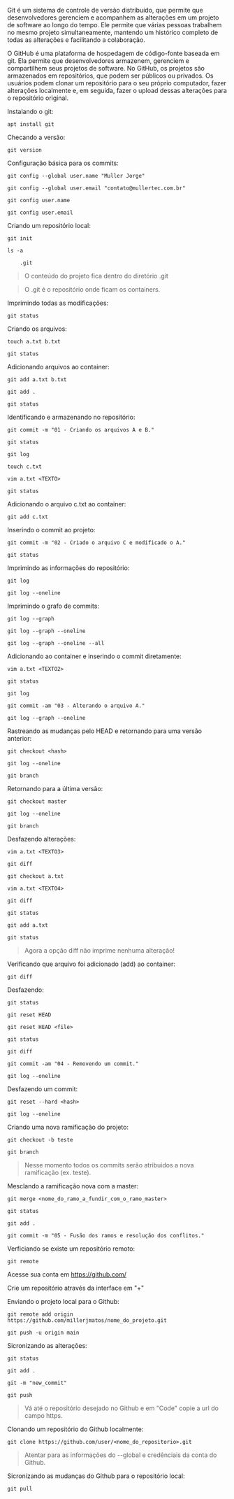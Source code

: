 Git é um sistema de controle de versão distribuído, que permite que desenvolvedores gerenciem e acompanhem as alterações em um projeto de software ao longo do tempo. Ele permite que várias pessoas trabalhem no mesmo projeto simultaneamente, mantendo um histórico completo de todas as alterações e facilitando a colaboração.

O GitHub é uma plataforma de hospedagem de código-fonte baseada em git. Ela permite que desenvolvedores armazenem, gerenciem e compartilhem seus projetos de software. No GitHub, os projetos são armazenados em repositórios, que podem ser públicos ou privados. Os usuários podem clonar um repositório para o seu próprio computador, fazer alterações localmente e, em seguida, fazer o upload dessas alterações para o repositório original.

Instalando o git:

	apt install git

Checando a versão:

	git version

Configuração básica para os commits:

	git config --global user.name "Muller Jorge"

	git config --global user.email "contato@mullertec.com.br"

	git config user.name

	git config user.email

Criando um repositório local:

	git init

	ls -a

		.git

> O conteúdo do projeto fica dentro do diretório .git

> O .git é o repositório onde ficam os containers. 

Imprimindo todas as modificações:

	git status

Criando os arquivos:

	touch a.txt b.txt

	git status

Adicionando arquivos ao container:

	git add a.txt b.txt

	git add .

	git status

Identificando e armazenando no repositório:

	git commit -m "01 - Criando os arquivos A e B."

	git status

	git log

	touch c.txt

	vim a.txt <TEXTO>

	git status

Adicionando o arquivo c.txt ao container:

	git add c.txt

Inserindo o commit ao projeto:

	git commit -m "02 - Criado o arquivo C e modificado o A."

	git status

Imprimindo as informações do repositório:

	git log

	git log --oneline

Imprimindo o grafo de commits:

	git log --graph

	git log --graph --oneline

	git log --graph --oneline --all

Adicionando ao container e inserindo o commit diretamente:

	vim a.txt <TEXTO2>

	git status

	git log

	git commit -am "03 - Alterando o arquivo A."

	git log --graph --oneline

Rastreando as mudanças pelo HEAD e retornando para uma versão anterior:

	git checkout <hash>

	git log --oneline

	git branch

Retornando para a última versão:

	git checkout master

	git log --oneline

	git branch

Desfazendo alterações:

	vim a.txt <TEXTO3>

	git diff

	git checkout a.txt

	vim a.txt <TEXTO4>

	git diff

	git status

	git add a.txt

	git status

> Agora a opção diff não imprime nenhuma alteração!

Verificando que arquivo foi adicionado (add) ao container:

	git diff

Desfazendo:

	git status

	git reset HEAD

	git reset HEAD <file>

	git status

	git diff

	git commit -am "04 - Removendo um commit."

	git log --oneline

Desfazendo um commit:

	git reset --hard <hash>

	git log --oneline

Criando uma nova ramificação do projeto:

	git checkout -b teste

	git branch

> Nesse momento todos os commits serão atribuidos a nova ramificação (ex. teste).

Mesclando a ramificação nova com a master:

	git merge <nome_do_ramo_a_fundir_com_o_ramo_master>

	git status

	git add .

	git commit -m "05 - Fusão dos ramos e resolução dos conflitos."

Verficiando se existe um repositório remoto:

	git remote

Acesse sua conta em https://github.com/

Crie um repositório através da interface em "+"

Enviando o projeto local para o Github:

	git remote add origin https://github.com/millerjmatos/nome_do_projeto.git
	
	git push -u origin main

Sicronizando as alterações:

	git status

	git add .

	git -m "new_commit"

	git push

> Vá até o repositório desejado no Github e em "Code" copie a url do campo https.

Clonando um repositório do Github localmente:

	git clone https://github.com/user/<nome_do_repositorio>.git

> Atentar para as informações do --global e credênciais da conta do Github.

Sicronizando as mudanças do Github para o repositório local:

	git pull